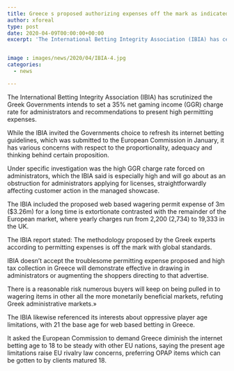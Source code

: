 ```yaml
---
title: Greece s proposed authorizing expenses off the mark as indicated by IBIA report
author: xforeal 
type: post
date: 2020-04-09T00:00:00+00:00
excerpt: 'The International Betting Integrity Association (IBIA) has censured the Greek Governments intends to set a 35&amp;percnt; net gaming income (GGR) charge rate for administrators and proposition to present high authorizing fees '


image : images/news/2020/04/IBIA-4.jpg
categories:
  - news

---
```

The International Betting Integrity Association (IBIA) has scrutinized the Greek Governments intends to set a 35&percnt; net gaming income (GGR) charge rate for administrators and recommendations to present high permitting expenses. 

While the IBIA invited the Governments choice to refresh its internet betting guidelines, which was submitted to the European Commission in January, it has various concerns with respect to the proportionality, adequacy and thinking behind certain proposition. 

Under specific investigation was the high GGR charge rate forced on administrators, which the IBIA said is especially high and will go about as an obstruction for administrators applying for licenses, straightforwardly affecting customer action in the managed showcase. 

The IBIA included the proposed web based wagering permit expense of 3m ($3.26m) for a long time is extortionate contrasted with the remainder of the European market, where yearly charges run from 2,200 (2,734) to 19,333 in the UK. 

The IBIA report stated: The methodology proposed by the Greek experts according to permitting expenses is off the mark with global standards. 

IBIA doesn&#8217;t accept the troublesome permitting expense proposed and high tax collection in Greece will demonstrate effective in drawing in administrators or augmenting the shoppers directing to that advertise. 

There is a reasonable risk numerous buyers will keep on being pulled in to wagering items in other all the more monetarily beneficial markets, refuting Greek administrative markets.&#187; 

The IBIA likewise referenced its interests about oppressive player age limitations, with 21 the base age for web based betting in Greece. 

It asked the European Commission to demand Greece diminish the internet betting age to 18 to be steady with other EU nations, saying the present age limitations raise EU rivalry law concerns, preferring OPAP items which can be gotten to by clients matured 18.